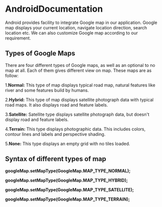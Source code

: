 # AndroidDocumentation
<P>Android provides facility to integrate Google map in our application. Google map displays your current location, navigate location direction, search location etc. We can also customize Google map according to our requirement.</P>

## Types of Google Maps
<p> There are four different types of Google maps, as well as an optional to no map at all. Each of them gives different view on map. These maps are as follow:</p>

1.**Normal:**  This type of map displays typical road map, natural features like river and some features build by humans.

2.**Hybrid:**  This type of map displays satellite photograph data with typical road maps. It also displays road and feature labels.

3.**Satellite:**  Satellite type displays satellite photograph data, but doesn't display road and feature labels.

4.**Terrain:**  This type displays photographic data. This includes colors, contour lines and labels and perspective shading.

5.**None:**  This type displays an empty grid with no tiles loaded.

## Syntax of different types of map

**googleMap.setMapType(GoogleMap.MAP_TYPE_NORMAL);**

**googleMap.setMapType(GoogleMap.MAP_TYPE_HYBRID);**

**googleMap.setMapType(GoogleMap.MAP_TYPE_SATELLITE);** 

**googleMap.setMapType(GoogleMap.MAP_TYPE_TERRAIN);**  
<!-- ![androidfile](images/fdpj21.JPG) -->
